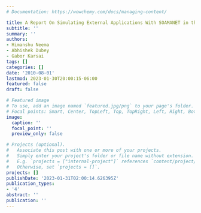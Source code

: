 ```yaml
---
# Documentation: https://wowchemy.com/docs/managing-content/

title: A Report On Simulating External Applications With SOAMANET in the Loop
subtitle: ''
summary: ''
authors:
- Himanshu Neema
- Abhishek Dubey
- Gabor Karsai
tags: []
categories: []
date: '2010-08-01'
lastmod: 2023-01-30T20:00:15-06:00
featured: false
draft: false

# Featured image
# To use, add an image named `featured.jpg/png` to your page's folder.
# Focal points: Smart, Center, TopLeft, Top, TopRight, Left, Right, BottomLeft, Bottom, BottomRight.
image:
  caption: ''
  focal_point: ''
  preview_only: false

# Projects (optional).
#   Associate this post with one or more of your projects.
#   Simply enter your project's folder or file name without extension.
#   E.g. `projects = ["internal-project"]` references `content/project/deep-learning/index.md`.
#   Otherwise, set `projects = []`.
projects: []
publishDate: '2023-01-31T02:00:14.626395Z'
publication_types:
- '4'
abstract: ''
publication: ''
---
```


